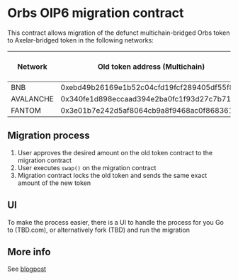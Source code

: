 # Orbs OIP6 migration contract
This contract allows migration of the defunct multichain-bridged Orbs token to Axelar-bridged token in the following networks:

| Network   | Old token address (Multichain)             | New token address (Axelar)                 | Migration contract address |
|-----------|--------------------------------------------|--------------------------------------------|----------------------------|
| BNB       | 0xebd49b26169e1b52c04cfd19fcf289405df55f80 | 0x43a8cab15D06d3a5fE5854D714C37E7E9246F170 | TBD                        |
| AVALANCHE | 0x340fe1d898eccaad394e2ba0fc1f93d27c7b717a | 0x3Ab1C9aDb065F3FcA0059652Cd7A52B05C98f9a9 | TBD                        |
| FANTOM    | 0x3e01b7e242d5af8064cb9a8f9468ac0f8683617c | 0x43a8cab15D06d3a5fE5854D714C37E7E9246F170 | TBD                        |

## Migration process
1. User approves the desired amount on the old token contract to the migration contract
2. User executes `swap()` on the migration contract
3. Migration contract locks the old token and sends the same exact amount of the new token

## UI
To make the process easier, there is a UI to handle the process for you
Go to (TBD.com), or alternatively fork (TBD) and run the migration

## More info
See [blogpost](https://www.orbs.com/OIP-6-Relief-for-Multichain-bridged-ORBS-Token-Holders/)